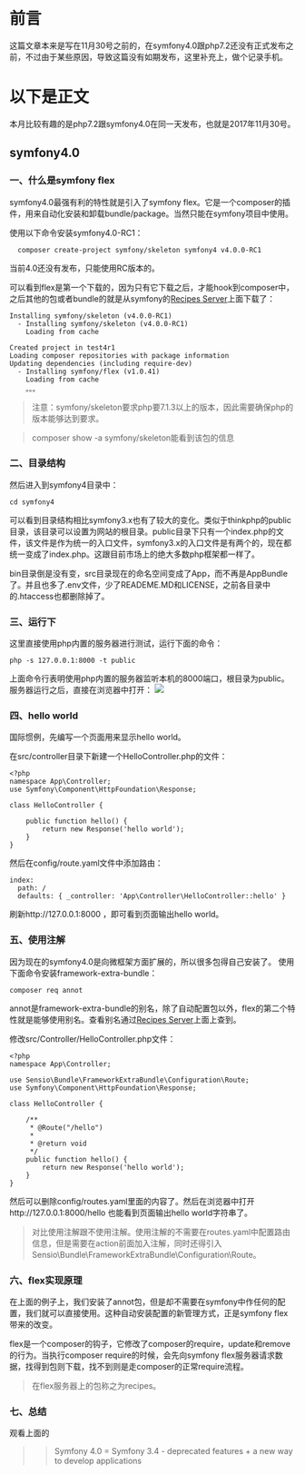 # 前言

这篇文章本来是写在11月30号之前的，在symfony4.0跟php7.2还没有正式发布之前，不过由于某些原因，导致这篇没有如期发布，这里补充上，做个记录手机。

# 以下是正文

本月比较有趣的是php7.2跟symfony4.0在同一天发布，也就是2017年11月30号。

## symfony4.0

### 一、什么是symfony flex
symfony4.0最强有利的特性就是引入了symfony flex。它是一个composer的插件，用来自动化安装和卸载bundle/package。当然只能在symfony项目中使用。

使用以下命令安装symfony4.0-RC1：

 ```
   composer create-project symfony/skeleton symfony4 v4.0.0-RC1
 ```
 当前4.0还没有发布，只能使用RC版本的。
 
可以看到flex是第一个下载的，因为只有它下载之后，才能hook到composer中，之后其他的包或者bundle的就是从symfony的[Recipes Server][1]上面下载了：

    Installing symfony/skeleton (v4.0.0-RC1)
      - Installing symfony/skeleton (v4.0.0-RC1)
        Loading from cache
    
    Created project in test4r1
    Loading composer repositories with package information
    Updating dependencies (including require-dev)
      - Installing symfony/flex (v1.0.41)
        Loading from cache
        。。。

> 注意：symfony/skeleton要求php要7.1.3以上的版本，因此需要确保php的版本能够达到要求。

> composer show -a symfony/skeleton能看到该包的信息


### 二、目录结构
然后进入到symfony4目录中：

    cd symfony4

可以看到目录结构相比symfony3.x也有了较大的变化。类似于thinkphp的public目录，该目录可以设置为网站的根目录。public目录下只有一个index.php的文件，该文件是作为统一的入口文件，symfony3.x的入口文件是有两个的，现在都统一变成了index.php。这跟目前市场上的绝大多数php框架都一样了。

bin目录倒是没有变，src目录现在的命名空间变成了App，而不再是AppBundle了。并且也多了.env文件，少了READEME.MD和LICENSE，之前各目录中的.htaccess也都删除掉了。

### 三、运行下
这里直接使用php内置的服务器进行测试，运行下面的命令：

    php -s 127.0.0.1:8000 -t public

上面命令行表明使用php内置的服务器监听本机的8000端口，根目录为public。服务器运行之后，直接在浏览器中打开：
![](../images/screenshot_1511764608526.png)

### 四、hello world
国际惯例，先编写一个页面用来显示hello world。

在src/controller目录下新建一个HelloController.php的文件：
```
<?php
namespace App\Controller;
use Symfony\Component\HttpFoundation\Response;

class HelloController {

    public function hello() {
        return new Response('hello world');
    }
}
```

然后在config/route.yaml文件中添加路由：
```
index:
  path: /
  defaults: { _controller: 'App\Controller\HelloController::hello' }
```

刷新http://127.0.0.1:8000 ，即可看到页面输出hello world。

### 五、使用注解

因为现在的symfony4.0是向微框架方面扩展的，所以很多包得自己安装了。
使用下面命令安装framework-extra-bundle：

```
composer req annot
```

annot是framework-extra-bundle的别名，除了自动配置包以外，flex的第二个特性就是能够使用别名。查看别名通过[Recipes Server][1]上面上查到。

修改src/Controller/HelloController.php文件：
```
<?php
namespace App\Controller;

use Sensio\Bundle\FrameworkExtraBundle\Configuration\Route;
use Symfony\Component\HttpFoundation\Response;

class HelloController {

    /**
     * @Route("/hello")
     *
     * @return void
     */
    public function hello() {
        return new Response('hello world');
    }
}
```

然后可以删除config/routes.yaml里面的内容了。然后在浏览器中打开http://127.0.0.1:8000/hello 也能看到页面输出hello world字符串了。

> 对比使用注解跟不使用注解。使用注解的不需要在routes.yaml中配置路由信息，但是需要在action前面加入注解，同时还得引入Sensio\Bundle\FrameworkExtraBundle\Configuration\Route。

### 六、flex实现原理

在上面的例子上，我们安装了annot包，但是却不需要在symfony中作任何的配置，我们就可以直接使用。这种自动安装配置的新管理方式，正是symfony flex带来的改变。

flex是一个composer的钩子，它修改了composer的require，update和remove的行为。当执行composer require的时候，会先向symfony flex服务器请求数据，找得到包则下载，找不到则是走composer的正常require流程。

> 在flex服务器上的包称之为recipes。
 
### 七、总结

观看上面的
> > Symfony 4.0 = Symfony 3.4 - deprecated features + a new way to develop applications
 



  [1]: https://symfony.sh/